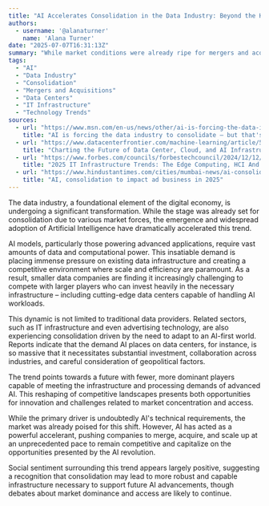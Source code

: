 ```yaml
---
title: "AI Accelerates Consolidation in the Data Industry: Beyond the Hype"
authors:
  - username: '@alanaturner'
    name: 'Alana Turner'
date: "2025-07-07T16:31:13Z"
summary: "While market conditions were already ripe for mergers and acquisitions in the data industry, the rapid ascent of Artificial Intelligence is now acting as a powerful catalyst, accelerating consolidation and reshaping competitive landscapes. Discover how AI's insatiable demand for data and processing power is driving this trend and what it means for the future of data-intensive sectors."
tags:
  - "AI"
  - "Data Industry"
  - "Consolidation"
  - "Mergers and Acquisitions"
  - "Data Centers"
  - "IT Infrastructure"
  - "Technology Trends"
sources:
  - url: "https://www.msn.com/en-us/news/other/ai-is-forcing-the-data-industry-to-consolidate-but-that-s-not-the-whole-story/ar-AA1I89wm"
    title: "AI is forcing the data industry to consolidate — but that's not the whole story"
  - url: "https://www.datacenterfrontier.com/machine-learning/article/55299904/ai-at-the-tipping-point-analysts-see-data-centers-at-a-crossroads-of-demand, power, and opportunity"
    title: "Charting the Future of Data Center, Cloud, and AI Infrastructure"
  - url: "https://www.forbes.com/councils/forbestechcouncil/2024/12/12/2025-it-infrastructure-trends-the-edge-computing, hci-and-ai-boom/"
    title: "2025 IT Infrastructure Trends: The Edge Computing, HCI And AI Boom"
  - url: "https://www.hindustantimes.com/cities/mumbai-news/ai-consolidation-to-impact-ad-business-in-2025-101738263965813.html"
    title: "AI, consolidation to impact ad business in 2025"
---
```


The data industry, a foundational element of the digital economy, is undergoing a significant transformation. While the stage was already set for consolidation due to various market forces, the emergence and widespread adoption of Artificial Intelligence have dramatically accelerated this trend.

AI models, particularly those powering advanced applications, require vast amounts of data and computational power. This insatiable demand is placing immense pressure on existing data infrastructure and creating a competitive environment where scale and efficiency are paramount. As a result, smaller data companies are finding it increasingly challenging to compete with larger players who can invest heavily in the necessary infrastructure – including cutting-edge data centers capable of handling AI workloads.

This dynamic is not limited to traditional data providers. Related sectors, such as IT infrastructure and even advertising technology, are also experiencing consolidation driven by the need to adapt to an AI-first world. Reports indicate that the demand AI places on data centers, for instance, is so massive that it necessitates substantial investment, collaboration across industries, and careful consideration of geopolitical factors.

The trend points towards a future with fewer, more dominant players capable of meeting the infrastructure and processing demands of advanced AI. This reshaping of competitive landscapes presents both opportunities for innovation and challenges related to market concentration and access.

While the primary driver is undoubtedly AI's technical requirements, the market was already poised for this shift. However, AI has acted as a powerful accelerant, pushing companies to merge, acquire, and scale up at an unprecedented pace to remain competitive and capitalize on the opportunities presented by the AI revolution.

Social sentiment surrounding this trend appears largely positive, suggesting a recognition that consolidation may lead to more robust and capable infrastructure necessary to support future AI advancements, though debates about market dominance and access are likely to continue.
